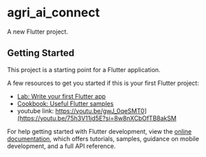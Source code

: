 # agri_ai_connect

A new Flutter project.

## Getting Started

This project is a starting point for a Flutter application.

A few resources to get you started if this is your first Flutter project:

- [Lab: Write your first Flutter app](https://docs.flutter.dev/get-started/codelab)
- [Cookbook: Useful Flutter samples](https://docs.flutter.dev/cookbook)
- youtube link: https://youtu.be/gwJ_0qeSMT0](https://youtu.be/75h3V11jd5E?si=8w8nXCbOfTB8akSM

For help getting started with Flutter development, view the
[online documentation](https://docs.flutter.dev/), which offers tutorials,
samples, guidance on mobile development, and a full API reference.
